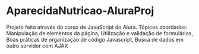 # AparecidaNutricao-AluraProj
Projeto feito através do curso de JavaScript do Alura. Tópicos abordados: Manipulação de elementos da página, Utilização e validação de formulários, Boas práticas de organização de código Javascript, Busca de dados em outro servidor com AJAX
